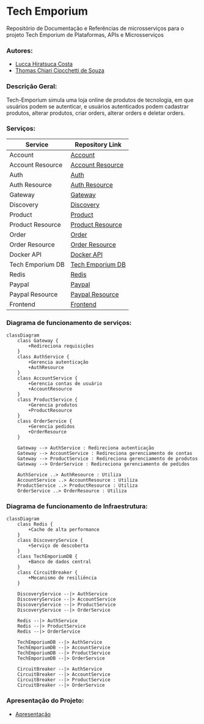 # Tech Emporium
Repositório de Documentação e Referências de microsserviços para o projeto Tech Emporium de Plataformas, APIs e Microsserviços

### Autores:
- [Lucca Hiratsuca Costa](https://github.com/LuccaHiratsuca)
- [Thomas Chiari Ciocchetti de Souza](https://github.com/thomaschiari)

### Descrição Geral:
Tech-Emporium simula uma loja online de produtos de tecnologia, em que usuários podem se autenticar, e usuários autenticados podem cadastrar produtos, alterar produtos, criar orders, alterar orders e deletar orders. 

### Serviços: 

| Service            | Repository Link                                                                                   |
|--------------------|---------------------------------------------------------------------------------------------------|
| Account            | [Account](https://github.com/LuccaHiratsuca/platform.store.account)                               |
| Account Resource   | [Account Resource](https://github.com/LuccaHiratsuca/platform.store.account-resource)             |
| Auth               | [Auth](https://github.com/LuccaHiratsuca/platform.store.auth)                                     |
| Auth Resource      | [Auth Resource](https://github.com/LuccaHiratsuca/platform.store.auth-resource)                   |
| Gateway            | [Gateway](https://github.com/LuccaHiratsuca/platform.store.gateway)                               |
| Discovery          | [Discovery](https://github.com/LuccaHiratsuca/platform.store.discovery)                           |
| Product            | [Product](https://github.com/thomaschiari/platform.tech-emporium.products)                        |
| Product Resource   | [Product Resource](https://github.com/thomaschiari/platform.tech-emporium.product-resource)       |
| Order              | [Order](https://github.com/thomaschiari/platform.tech-emporium.orders)                            |
| Order Resource     | [Order Resource](https://github.com/thomaschiari/platform.tech-emporium.order-resource)           |
| Docker API         | [Docker API](https://github.com/LuccaHiratsuca/platform.store.docker-api)                         |
| Tech Emporium DB   | [Tech Emporium DB](https://github.com/thomaschiari/platform.tech-emporium.db)                     |
| Redis              | [Redis](https://github.com/LuccaHiratsuca/platform.tech-emporium.redis)                           |
| Paypal             | [Paypal](https://github.com/LuccaHiratsuca/platform.tech-emporium.paypal)                         |
| Paypal Resource    | [Paypal Resource](https://github.com/LuccaHiratsuca/platform.tech-emporium.paypal-resource)       |
| Frontend           | [Frontend](https://github.com/LuccaHiratsuca/platform.tech-emporium.frontend)                     |


### Diagrama de funcionamento de serviços:

```mermaid
classDiagram
    class Gateway {
        +Redireciona requisições
    }
    class AuthService {
        +Gerencia autenticação
        +AuthResource
    }
    class AccountService {
        +Gerencia contas de usuário
        +AccountResource
    }
    class ProductService {
        +Gerencia produtos
        +ProductResource
    }
    class OrderService {
        +Gerencia pedidos
        +OrderResource
    }

    Gateway --> AuthService : Redireciona autenticação
    Gateway --> AccountService : Redireciona gerenciamento de contas
    Gateway --> ProductService : Redireciona gerenciamento de produtos
    Gateway --> OrderService : Redireciona gerenciamento de pedidos

    AuthService ..> AuthResource : Utiliza
    AccountService ..> AccountResource : Utiliza
    ProductService ..> ProductResource : Utiliza
    OrderService ..> OrderResource : Utiliza
```


### Diagrama de funcionamento de Infraestrutura:

```mermaid
classDiagram
    class Redis {
        +Cache de alta performance
    }
    class DiscoveryService {
        +Serviço de descoberta
    }
    class TechEmporiumDB {
        +Banco de dados central
    }
    class CircuitBreaker {
        +Mecanismo de resiliência
    }

    DiscoveryService --|> AuthService
    DiscoveryService --|> AccountService
    DiscoveryService --|> ProductService
    DiscoveryService --|> OrderService

    Redis --|> AuthService
    Redis --|> ProductService
    Redis --|> OrderService

    TechEmporiumDB --|> AuthService
    TechEmporiumDB --|> AccountService
    TechEmporiumDB --|> ProductService
    TechEmporiumDB --|> OrderService

    CircuitBreaker --|> AuthService
    CircuitBreaker --|> AccountService
    CircuitBreaker --|> ProductService
    CircuitBreaker --|> OrderService
```

### Apresentação do Projeto:
- [Apresentação](https://www.canva.com/design/DAGGGQxQAOk/whNCVZho9MY3qcaYNA9QvQ/edit?utm_content=DAGGGQxQAOk&utm_campaign=designshare&utm_medium=link2&utm_source=sharebutton)
